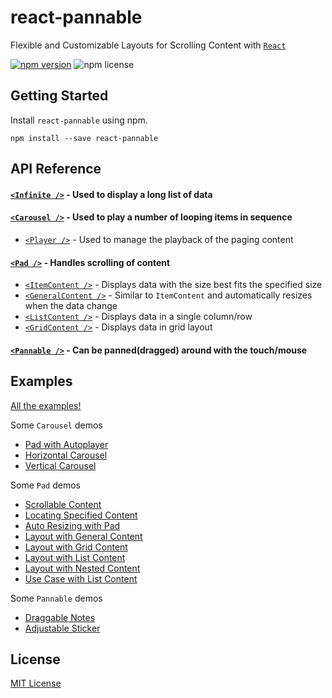 # react-pannable

Flexible and Customizable Layouts for Scrolling Content with [`React`](https://facebook.github.io/react/)

[![npm version](https://img.shields.io/npm/v/react-pannable.svg)](https://www.npmjs.com/package/react-pannable)
![npm license](https://img.shields.io/npm/l/react-pannable.svg)

## Getting Started

Install `react-pannable` using npm.

```shell
npm install --save react-pannable
```

## API Reference

#### [`<Infinite />`](/packages/pannable/docs/infinite.md) - Used to display a long list of data

#### [`<Carousel />`](/packages/pannable/docs/carousel.md) - Used to play a number of looping items in sequence

- [`<Player />`](/packages/pannable/docs/player.md) - Used to manage the playback of the paging content

#### [`<Pad />`](/packages/pannable/docs/pad.md) - Handles scrolling of content

- [`<ItemContent />`](/packages/pannable/docs/itemcontent.md) - Displays data with the size best fits the specified size
- [`<GeneralContent />`](/packages/pannable/docs/generalcontent.md) - Similar to `ItemContent` and automatically resizes when the data change
- [`<ListContent />`](/packages/pannable/docs/listcontent.md) - Displays data in a single column/row
- [`<GridContent />`](/packages/pannable/docs/gridcontent.md) - Displays data in grid layout

#### [`<Pannable />`](/packages/pannable/docs/pannable.md) - Can be panned(dragged) around with the touch/mouse

## Examples

[All the examples!](https://n43.github.io/react-pannable/)

Some `Carousel` demos

- [Pad with Autoplayer](https://n43.github.io/react-pannable/?path=/story/carousel--pad-with-autoplayer)
- [Horizontal Carousel](https://n43.github.io/react-pannable/?path=/story/carousel--horizontal-carousel)
- [Vertical Carousel](https://n43.github.io/react-pannable/?path=/story/carousel--vertical-carousel)

Some `Pad` demos

- [Scrollable Content](https://n43.github.io/react-pannable/?path=/story/pad--scrollable-content)
- [Locating Specified Content](https://n43.github.io/react-pannable/?path=/story/pad--locating-specified-content)
- [Auto Resizing with Pad](https://n43.github.io/react-pannable/?path=/story/pad--auto-resizing-with-pad)
- [Layout with General Content](https://n43.github.io/react-pannable/?path=/story/pad--layout-with-general-content)
- [Layout with Grid Content](https://n43.github.io/react-pannable/?path=/story/pad--layout-with-grid-content)
- [Layout with List Content](https://n43.github.io/react-pannable/?path=/story/pad--layout-with-list-content)
- [Layout with Nested Content](https://n43.github.io/react-pannable/?path=/story/pad--layout-with-nested-content)
- [Use Case with List Content](https://n43.github.io/react-pannable/?path=/story/pad--use-case-with-list-content)

Some `Pannable` demos

- [Draggable Notes](https://n43.github.io/react-pannable/?path=/story/pannable--note)
- [Adjustable Sticker](https://n43.github.io/react-pannable/?path=/story/pannable--sticker)

## License

[MIT License](/LICENSE)
